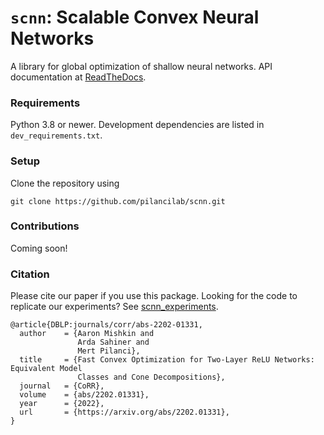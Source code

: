 # `scnn`: Scalable Convex Neural Networks 

A library for global optimization of shallow neural networks.
API documentation at [ReadTheDocs](https://scnn.readthedocs.io/en/latest/).

### Requirements

Python 3.8 or newer. Development dependencies are listed in `dev_requirements.txt`. 

### Setup

Clone the repository using

```
git clone https://github.com/pilancilab/scnn.git
```

### Contributions

Coming soon!

### Citation

Please cite our paper if you use this package.
Looking for the code to replicate our experiments?
See [scnn_experiments](https://github.com/aaronpmishkin/scnn_experiments).

```
@article{DBLP:journals/corr/abs-2202-01331,
  author    = {Aaron Mishkin and
               Arda Sahiner and
               Mert Pilanci},
  title     = {Fast Convex Optimization for Two-Layer ReLU Networks: Equivalent Model
               Classes and Cone Decompositions},
  journal   = {CoRR},
  volume    = {abs/2202.01331},
  year      = {2022},
  url       = {https://arxiv.org/abs/2202.01331},
}
```

